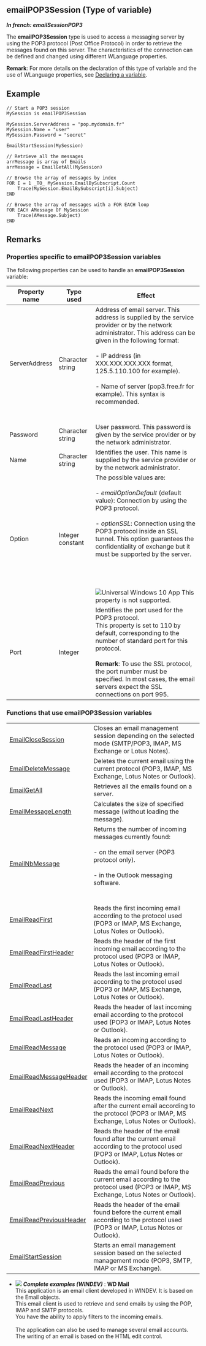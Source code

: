 
## emailPOP3Session (Type of variable)

***In french: emailSessionPOP3***
				



<a name="XUse"></a>
<a name="Use"></a>
<a name="description"></a>
The **emailPOP3Session** type is used to access a messaging server by using the POP3 protocol (Post Office Protocol) in order to retrieve the messages found on this server. The characteristics of the connection can be defined and changed using different WLanguage properties.

**Remark**: For more details on the declaration of this type of variable and the use of WLanguage properties, see [Declaring a variable](../Motscles/1514032.md).


<a name="XExample1"></a>
<a name="sample_code"></a>

## Example


```wl
// Start a POP3 session
MySession is emailPOP3Session

MySession.ServerAddress = "pop.mydomain.fr"
MySession.Name = "user"
MySession.Password = "secret"

EmailStartSession(MySession)

// Retrieve all the messages
arrMessage is array of Emails 
arrMessage = EmailGetAll(MySession)

// Browse the array of messages by index
FOR I = 1 _TO_ MySession.EmailBySubscript.Count
	Trace(MySession.EmailBySubscript[i].Subject)
END

// Browse the array of messages with a FOR EACH loop
FOR EACH AMessage OF MySession
	Trace(AMessage.Subject)
END
```





<a name="NOTE0"></a>
<a name="NOTE0_1"></a>

## Remarks


### Properties specific to emailPOP3Session variables
<a name="properties_specific_emailpop3session_variables_ELTPARAGRAPHE000053"></a>

The following properties can be used to handle an **emailPOP3Session** variable:

| Property name | Type used | Effect |
| --- | --- | --- |
| ServerAddress | Character string | Address of email server. This address is supplied by the service provider or by the network administrator. This address can be given in the following format:<br><br>- IP address (in XXX.XXX.XXX.XXX format, 125.5.110.100 for example).<br><br>- Name of server (pop3.free.fr for example). This syntax is recommended.<br><br><br> |
| Password | Character string | User password. This password is given by the service provider or by the network administrator. |
| Name | Character string | Identifies the user. This name is supplied by the service provider or by the network administrator. |
| Option | Integer constant | The possible values are:<br><br>- *emailOptionDefault* (default value): Connection by using the POP3 protocol.<br><br>- *optionSSL*: Connection using the POP3 protocol inside an SSL tunnel. This option guarantees the confidentiality of exchange but it must be supported by the server.<br><br><br><br><br>![Universal Windows 10 App](https://doc.pcsoft.fr/ext/images/us/UNIVERSALAPP.png) This property is not supported. |
| Port | Integer | Identifies the port used for the POP3 protocol.<br>This property is set to 110 by default, corresponding to the number of standard port for this protocol.<br><br>**Remark**: To use the SSL protocol, the port number must be specified. In most cases, the email servers expect the SSL connections on port 995. |


<a name="NOTE0_2"></a>


### Functions that use emailPOP3Session variables
<a name="functions_that_use_emailpop3session_variables_ELTPARAGRAPHE000111"></a>




|   |   |
| --- | --- |
| [EmailCloseSession](../WDLang3/3032006.md) | Closes an email management session depending on the selected mode (SMTP/POP3, IMAP, MS Exchange or Lotus Notes). |
| [EmailDeleteMessage](../WDLang3/3032027.md) | Deletes the current email using the current protocol (POP3, IMAP, MS Exchange, Lotus Notes or Outlook). |
| [EmailGetAll](../WDLang3/1000018727.md) | Retrieves all the emails found on a server. |
| [EmailMessageLength](../WDLang3/3032030.md) | Calculates the size of specified message (without loading the message). |
| [EmailNbMessage](../WDLang3/3032024.md) | Returns the number of incoming messages currently found:<br><br>- on the email server (POP3 protocol only).<br><br>- in the Outlook messaging software. <br><br><br> |
| [EmailReadFirst](../WDLang3/3032014.md) | Reads the first incoming email according to the protocol used (POP3 or IMAP, MS Exchange, Lotus Notes or Outlook). |
| [EmailReadFirstHeader](../WDLang3/3032013.md) | Reads the header of the first incoming email according to the protocol used (POP3 or IMAP, Lotus Notes or Outlook). |
| [EmailReadLast](../WDLang3/3032010.md) | Reads the last incoming email according to the protocol used (POP3 or IMAP, MS Exchange, Lotus Notes or Outlook). |
| [EmailReadLastHeader](../WDLang3/3032015.md) | Reads the header of last incoming email according to the protocol used (POP3 or IMAP, Lotus Notes or Outlook). |
| [EmailReadMessage](../WDLang3/3032016.md) | Reads an incoming according to the protocol used (POP3 or IMAP, Lotus Notes or Outlook). |
| [EmailReadMessageHeader](../WDLang3/3032012.md) | Reads the header of an incoming email according to the protocol used (POP3 or IMAP, Lotus Notes or Outlook). |
| [EmailReadNext](../WDLang3/3032004.md) | Reads the incoming email found after the current email according to the protocol (POP3 or IMAP, MS Exchange, Lotus Notes or Outlook). |
| [EmailReadNextHeader](../WDLang3/3032018.md) | Reads the header of the email found after the current email according to the protocol used (POP3 or IMAP, Lotus Notes or Outlook). |
| [EmailReadPrevious](../WDLang3/3032008.md) | Reads the email found before the current email according to the protocol used (POP3 or IMAP, MS Exchange, Lotus Notes or Outlook). |
| [EmailReadPreviousHeader](../WDLang3/3032019.md) | Reads the header of the email found before the current email according to the protocol used (POP3 or IMAP, Lotus Notes or Outlook). |
| [EmailStartSession](../WDLang3/3032028.md) | Starts an email management session based on the selected management mode (POP3, SMTP, IMAP or MS Exchange). |






- ![](https://doc.pcsoft.fr/en-US/images/image.awp?langid=3&name=WDMail.gif) ***Complete examples (WINDEV)*** : **WD Mail** <br>This application is an email client developed in WINDEV. It is based on the Email objects.<br>This email client is used to retrieve and send emails by using the POP, IMAP and SMTP protocols.<br>You have the ability to apply filters to the incoming emails.<br><br>The application can also be used to manage several email accounts. The writing of an email is based on the HTML edit control.


